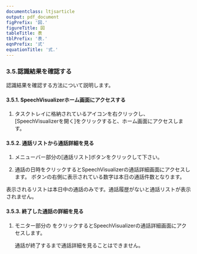 ```yaml
---
documentclass: ltjsarticle
output: pdf_document
figPrefix: '図.'
figureTitle: 図
tableTitle: 表
tblPrefix: '表.'
eqnPrefix: '式'
equationTitle: '式.'
---
```


### 3.5.認識結果を確認する
認識結果を確認する方法について説明します。
#### 3.5.1. SpeechVisualizerホーム画面にアクセスする
1.	タスクトレイに格納されているアイコンを右クリックし、[SpeechVisualizerを開く]をクリックすると、ホーム画面にアクセスします。


#### 3.5.2. 通話リストから通話詳細を見る
1.	メニューバー部分の[通話リスト]ボタンをクリックして下さい。

2.	通話の日時をクリックするとSpeechVisualizerの通話詳細画面にアクセスします。
ボタンの右側に表示されている数字は本日の通話件数となります。


表示されるリストは本日中の通話のみです。通話履歴がないと通話リストが表示されません。 		

#### 3.5.3. 終了した通話の詳細を見る
1.	モニター部分の をクリックするとSpeechVisualizerの通話詳細画面にアクセスします。

	通話が終了するまで通話詳細を見ることはできません。
